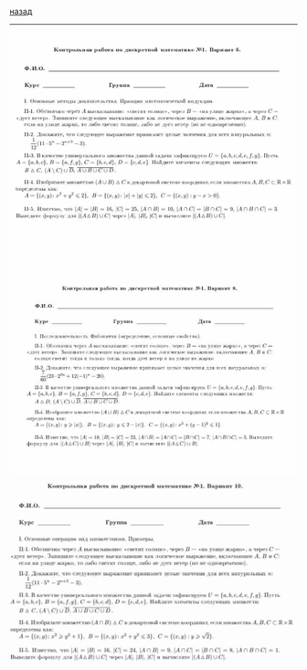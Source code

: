 [назад](../dm.md)
***
![дм атта 1](../../../images/dm/ib/theory/att1/th6.jpg)
![дм атта 1](../../../images/dm/ib/theory/att1/th8.jpg)
![дм атта 1](../../../images/dm/ib/theory/att1/th10.jpg)
